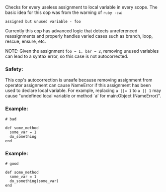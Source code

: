 Checks for every useless assignment to local variable in every
scope.
The basic idea for this cop was from the warning of `ruby -cw`:

```console
assigned but unused variable - foo
```

Currently this cop has advanced logic that detects unreferenced
reassignments and properly handles varied cases such as branch, loop,
rescue, ensure, etc.

NOTE: Given the assignment `foo = 1, bar = 2`, removing unused variables
can lead to a syntax error, so this case is not autocorrected.

### Safety:

This cop's autocorrection is unsafe because removing assignment from
operator assignment can cause NameError if this assignment has been used to declare
local variable. For example, replacing `a ||= 1` to `a || 1` may cause
"undefined local variable or method `a' for main:Object (NameError)".

### Example:

    # bad

    def some_method
      some_var = 1
      do_something
    end

### Example:

    # good

    def some_method
      some_var = 1
      do_something(some_var)
    end
